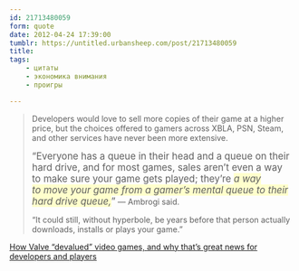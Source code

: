 ```yaml
---
id: 21713480059
form: quote
date: 2012-04-24 17:39:00
tumblr: https://untitled.urbansheep.com/post/21713480059
title: 
tags:
    - цитаты
    - экономика внимания
    - проигры

---
```


<blockquote>
<p>Developers would love to&nbsp;sell more copies of&nbsp;their game at&nbsp;a&nbsp;higher price, but the&nbsp;choices offered to&nbsp;gamers across XBLA, PSN, Steam, and&nbsp;other services have never been more extensive.</p>
<p><big>“Everyone has a&nbsp;queue in their head and a&nbsp;queue on their hard drive, and for most games, sales aren’t even a&nbsp;way to&nbsp;make sure your game gets played; they’re <em style="background-color:#ffffcc;">a&nbsp;way to&nbsp;move your game from a&nbsp;gamer’s mental queue to&nbsp;their hard drive queue,</em>”</big> — Ambrogi said.</p>
<p>“It could still, without hyperbole, be years before that person actually downloads, installs or plays your game.”</p>
</blockquote>

<a href="http://www.penny-arcade.com/report/editorial-article/how-valve-devalued-video-games-and-why-thats-good-news-for-developers-and-p">How Valve “devalued” video games, and why that’s great news for developers and players</a>
